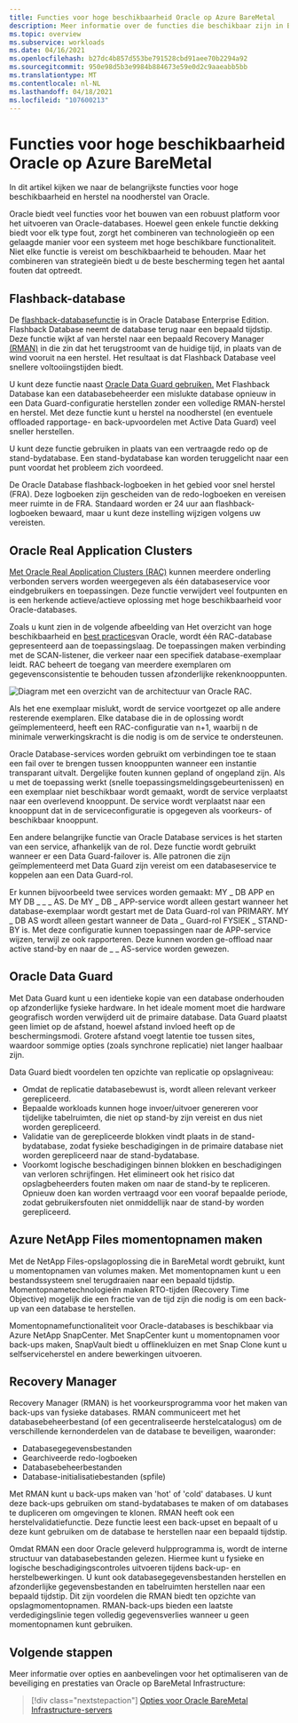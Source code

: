 ```yaml
---
title: Functies voor hoge beschikbaarheid Oracle op Azure BareMetal
description: Meer informatie over de functies die beschikbaar zijn in BareMetal voor een Oracle-database.
ms.topic: overview
ms.subservice: workloads
ms.date: 04/16/2021
ms.openlocfilehash: b27dc4b857d553be791528cbd91aee70b2294a92
ms.sourcegitcommit: 950e98d5b3e9984b884673e59e0d2c9aaeabb5bb
ms.translationtype: MT
ms.contentlocale: nl-NL
ms.lasthandoff: 04/18/2021
ms.locfileid: "107600213"
---
```

# <a name="high-availability-features-for-oracle-on-azure-baremetal"></a>Functies voor hoge beschikbaarheid Oracle op Azure BareMetal

In dit artikel kijken we naar de belangrijkste functies voor hoge beschikbaarheid en herstel na noodherstel van Oracle.

Oracle biedt veel functies voor het bouwen van een robuust platform voor het uitvoeren van Oracle-databases. Hoewel geen enkele functie dekking biedt voor elk type fout, zorgt het combineren van technologieën op een gelaagde manier voor een systeem met hoge beschikbare functionaliteit. Niet elke functie is vereist om beschikbaarheid te behouden. Maar het combineren van strategieën biedt u de beste bescherming tegen het aantal fouten dat optreedt. 

## <a name="flashback-database"></a>Flashback-database

De [flashback-databasefunctie](https://docs.oracle.com/en/database/oracle/oracle-database/21/rcmrf/FLASHBACK-DATABASE.html#GUID-584AC79A-40C5-45CA-8C63-DED3BE3A4511) is in Oracle Database Enterprise Edition. Flashback Database neemt de database terug naar een bepaald tijdstip. Deze functie wijkt af van herstel naar een bepaald Recovery Manager [(RMAN)](https://docs.oracle.com/en/cloud/paas/db-backup-cloud/csdbb/performing-general-restore-and-recovery-operations.html) in die zin dat het terugstroomt van de huidige tijd, in plaats van de wind vooruit na een herstel. Het resultaat is dat Flashback Database veel snellere voltooiingstijden biedt.
 
U kunt deze functie naast [Oracle Data Guard gebruiken.](https://docs.oracle.com/en/database/oracle/oracle-database/19/sbydb/preface.html#GUID-B6209E95-9DA8-4D37-9BAD-3F000C7E3590) Met Flashback Database kan een databasebeheerder een mislukte database opnieuw in een Data Guard-configuratie herstellen zonder een volledige RMAN-herstel en herstel. Met deze functie kunt u herstel na noodherstel (en eventuele offloaded rapportage- en back-upvoordelen met Active Data Guard) veel sneller herstellen.
 
U kunt deze functie gebruiken in plaats van een vertraagde redo op de stand-bydatabase. Een stand-bydatabase kan worden teruggelicht naar een punt voordat het probleem zich voordeed.
 
De Oracle Database flashback-logboeken in het gebied voor snel herstel (FRA). Deze logboeken zijn gescheiden van de redo-logboeken en vereisen meer ruimte in de FRA. Standaard worden er 24 uur aan flashback-logboeken bewaard, maar u kunt deze instelling wijzigen volgens uw vereisten.

## <a name="oracle-real-application-clusters"></a>Oracle Real Application Clusters

[Met Oracle Real Application Clusters (RAC)](https://docs.oracle.com/en/database/oracle/oracle-database/19/racad/introduction-to-oracle-rac.html#GUID-5A1B02A2-A327-42DD-A1AD-20610B2A9D92) kunnen meerdere onderling verbonden servers worden weergegeven als één databaseservice voor eindgebruikers en toepassingen. Deze functie verwijdert veel foutpunten en is een herkende actieve/actieve oplossing met hoge beschikbaarheid voor Oracle-databases.

Zoals u kunt zien in de volgende afbeelding van Het overzicht van hoge beschikbaarheid en [best practices](https://docs.oracle.com/en/database/oracle/oracle-database/19/haovw/ha-features.html)van Oracle, wordt één RAC-database gepresenteerd aan de toepassingslaag. De toepassingen maken verbinding met de SCAN-listener, die verkeer naar een specifiek database-exemplaar leidt. RAC beheert de toegang van meerdere exemplaren om gegevensconsistentie te behouden tussen afzonderlijke rekenknooppunten.

![Diagram met een overzicht van de architectuur van Oracle RAC.](media/oracle-high-availability/oracle-real-application-clusters.png)

Als het ene exemplaar mislukt, wordt de service voortgezet op alle andere resterende exemplaren. Elke database die in de oplossing wordt geïmplementeerd, heeft een RAC-configuratie van n+1, waarbij n de minimale verwerkingskracht is die nodig is om de service te ondersteunen.

Oracle Database-services worden gebruikt om verbindingen toe te staan een fail over te brengen tussen knooppunten wanneer een instantie transparant uitvalt. Dergelijke fouten kunnen gepland of ongepland zijn. Als u met de toepassing werkt (snelle toepassingsmeldingsgebeurtenissen) en een exemplaar niet beschikbaar wordt gemaakt, wordt de service verplaatst naar een overlevend knooppunt. De service wordt verplaatst naar een knooppunt dat in de serviceconfiguratie is opgegeven als voorkeurs- of beschikbaar knooppunt.

Een andere belangrijke functie van Oracle Database services is het starten van een service, afhankelijk van de rol. Deze functie wordt gebruikt wanneer er een Data Guard-failover is. Alle patronen die zijn geïmplementeerd met Data Guard zijn vereist om een databaseservice te koppelen aan een Data Guard-rol.

Er kunnen bijvoorbeeld twee services worden gemaakt: MY \_ DB APP en MY DB \_ \_ \_ AS. De MY \_ DB \_ APP-service wordt alleen gestart wanneer het database-exemplaar wordt gestart met de Data Guard-rol van PRIMARY. MY \_ DB AS wordt alleen gestart wanneer de Data \_ Guard-rol FYSIEK \_ STAND-BY is. Met deze configuratie kunnen toepassingen naar de APP-service wijzen, terwijl ze ook rapporteren. Deze kunnen worden ge-offload naar active stand-by en naar de \_ \_ AS-service worden gewezen.

## <a name="oracle-data-guard"></a>Oracle Data Guard

Met Data Guard kunt u een identieke kopie van een database onderhouden op afzonderlijke fysieke hardware. In het ideale moment moet die hardware geografisch worden verwijderd uit de primaire database. Data Guard plaatst geen limiet op de afstand, hoewel afstand invloed heeft op de beschermingsmodi. Grotere afstand voegt latentie toe tussen sites, waardoor sommige opties (zoals synchrone replicatie) niet langer haalbaar zijn.

Data Guard biedt voordelen ten opzichte van replicatie op opslagniveau:

- Omdat de replicatie databasebewust is, wordt alleen relevant verkeer gerepliceerd.
- Bepaalde workloads kunnen hoge invoer/uitvoer genereren voor tijdelijke tabelruimten, die niet op stand-by zijn vereist en dus niet worden gerepliceerd.
- Validatie van de gerepliceerde blokken vindt plaats in de stand-bydatabase, zodat fysieke beschadigingen in de primaire database niet worden gerepliceerd naar de stand-bydatabase.
- Voorkomt logische beschadigingen binnen blokken en beschadigingen van verloren schrijfingen. Het elimineert ook het risico dat opslagbeheerders fouten maken om naar de stand-by te repliceren.
Opnieuw doen kan worden vertraagd voor een vooraf bepaalde periode, zodat gebruikersfouten niet onmiddellijk naar de stand-by worden gerepliceerd.

## <a name="azure-netapp-files-snapshots"></a>Azure NetApp Files momentopnamen maken

Met de NetApp Files-opslagoplossing die in BareMetal wordt gebruikt, kunt u momentopnamen van volumes maken. Met momentopnamen kunt u een bestandssysteem snel terugdraaien naar een bepaald tijdstip. Momentopnametechnologieën maken RTO-tijden (Recovery Time Objective) mogelijk die een fractie van de tijd zijn die nodig is om een back-up van een database te herstellen.

Momentopnamefunctionaliteit voor Oracle-databases is beschikbaar via Azure NetApp SnapCenter. Met SnapCenter kunt u momentopnamen voor back-ups maken, SnapVault biedt u offlinekluizen en met Snap Clone kunt u selfserviceherstel en andere bewerkingen uitvoeren.

## <a name="recovery-manager"></a>Recovery Manager

Recovery Manager (RMAN) is het voorkeursprogramma voor het maken van back-ups van fysieke databases. RMAN communiceert met het databasebeheerbestand (of een gecentraliseerde herstelcatalogus) om de verschillende kernonderdelen van de database te beveiligen, waaronder:

- Databasegegevensbestanden
- Gearchiveerde redo-logboeken
- Databasebeheerbestanden
- Database-initialisatiebestanden (spfile)

Met RMAN kunt u back-ups maken van 'hot' of 'cold' databases. U kunt deze back-ups gebruiken om stand-bydatabases te maken of om databases te dupliceren om omgevingen te klonen. RMAN heeft ook een herstelvalidatiefunctie. Deze functie leest een back-upset en bepaalt of u deze kunt gebruiken om de database te herstellen naar een bepaald tijdstip.

Omdat RMAN een door Oracle geleverd hulpprogramma is, wordt de interne structuur van databasebestanden gelezen. Hiermee kunt u fysieke en logische beschadigingscontroles uitvoeren tijdens back-up- en herstelbewerkingen. U kunt ook databasegegevensbestanden herstellen en afzonderlijke gegevensbestanden en tabelruimten herstellen naar een bepaald tijdstip. Dit zijn voordelen die RMAN biedt ten opzichte van opslagmomentopnamen. RMAN-back-ups bieden een laatste verdedigingslinie tegen volledig gegevensverlies wanneer u geen momentopnamen kunt gebruiken.

## <a name="next-steps"></a>Volgende stappen

Meer informatie over opties en aanbevelingen voor het optimaliseren van de beveiliging en prestaties van Oracle op BareMetal Infrastructure:

> [!div class="nextstepaction"]
> [Opties voor Oracle BareMetal Infrastructure-servers](options-considerations-high-availability.md)
